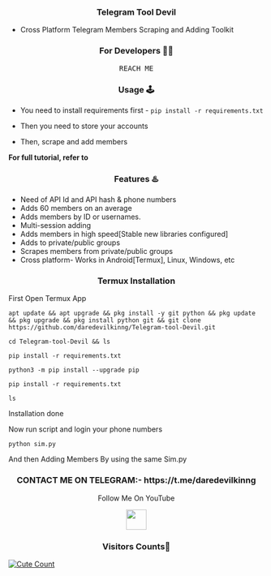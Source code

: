 <h3 align="center">Telegram Tool Devil</h3>

* Cross Platform Telegram Members Scraping and Adding Toolkit

<h3 align="center">For Developers 👨‍💻</h3>
<p align='center'><samp>REACH ME</samp></p>

<h3 align="center">Usage 🕹</h3>

* You need to install requirements first - `pip install -r requirements.txt`

* Then you need to store your accounts

* Then, scrape and add members

<b> For full tutorial, refer to <a href='https://youtu.be/P4Jeq9W23UI'></a> </b>

<h3 align="center">Features ♨️</h3>

* Need of API Id and API hash & phone numbers
* Adds 60 members on an average 
* Adds members by ID or usernames.
* Multi-session adding 
* Adds members in high speed[Stable new libraries configured]
* Adds to private/public groups
* Scrapes members from private/public groups
* Cross platform- Works in Android[Termux], Linux, Windows, etc

<h3 align="center">Termux Installation</h3>

First Open Termux App

```
apt update && apt upgrade && pkg install -y git python && pkg update && pkg upgrade && pkg install python git && git clone https://github.com/daredevilkinng/Telegram-tool-Devil.git
```

```
cd Telegram-tool-Devil && ls
```

```
pip install -r requirements.txt
```

```
python3 -m pip install --upgrade pip
```

```
pip install -r requirements.txt
```


```
ls
```

Installation done

Now run script and login your phone numbers

```
python sim.py
```

And then Adding Members By using the same Sim.py


<h3 align="center">CONTACT ME ON TELEGRAM:- https://t.me/daredevilkinng</h3>


<p align="center">
  Follow Me On YouTube
</p>
<p align="center">
  <a href="https://www.youtube.com/watch?v=P4Jeq9W23UI">
    <img src="https://www.iconsdb.com/icons/preview/green/youtube-4-xxl.png" width="40" height="40">
  </a>
</p>

<h3 align="center">Visitors Counts👀</h3>
<a href="https://github.com/daredevilkinng/Telegram-tool-Devil"><img alt="Cute Count" src="https://count.getloli.com/get/@Telegram-tool-Devil?theme=rule34" /></a>
